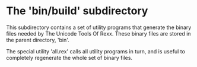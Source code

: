 # The 'bin/build' subdirectory

This subdirectory contains a set of utility programs that generate the binary files
needed by The Unicode Tools Of Rexx. These binary files are stored in the parent
directory, 'bin'.

The special utility 'all.rex' calls all utility programs in turn, and is useful
to completely regenerate the whole set of binary files.
